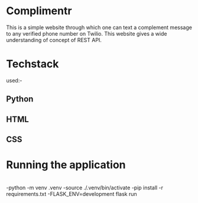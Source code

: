 
<h1> Complimentr </h1>
This is a simple website through which one can text a complement message to any verified phone number on Twilio.
This website gives a wide understanding of concept of REST API.

<h1>Techstack</h1> used:-
        <h2>Python</h2>
        <h2>HTML</h2>
        <h2>CSS</h2>
    
<h1>Running the application</h1>
<br>
-python -m venv .venv
-source ./.venv/bin/activate
-pip install -r requirements.txt
-FLASK_ENV=development flask run
